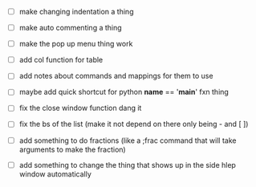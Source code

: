 - [ ] make changing indentation a thing
- [ ] make auto commenting a thing
- [ ] make the pop up menu thing work
- [ ] add col function for table
- [ ] add notes about commands and mappings for them to use
- [ ] maybe add quick shortcut for python __name__ == '__main__' fxn thing
- [ ] fix the close window function dang it
- [ ] fix the bs of the list (make it not depend on there only being - and [ ])
- [ ] add something to do fractions (like a ;frac command that will take arguments to make the fraction)
- [ ] add something to change the thing that shows up in the side hlep window automatically

